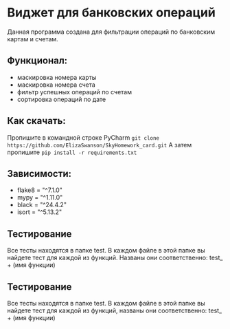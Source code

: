 # Виджет для банковских операций

Данная программа создана для фильтрации операций по банковским картам и счетам.

## Функционал:
- маскировка номера карты
- маскировка номера счета
- фильтр успешных операций по счетам
- сортировка операций по дате

## Как скачать:
Пропишите в командной строке PyCharm ```git clone https://github.com/ElizaSwanson/SkyHomework_card.git```
А затем пропишите ```pip install -r requirements.txt```

## Зависимости:
* flake8 = "^7.1.0"
* mypy = "^1.11.0"
* black = "^24.4.2"
* isort = "^5.13.2"

## Тестирование
Все тесты находятся в папке test.
В каждом файле в этой папке вы найдете тест для каждой из функций.
Названы они соответственно: test_ + (имя функции)

## Тестирование
Все тесты находятся в папке test.
В каждом файле в этой папке вы найдете тест для каждой из функций,
названы они соответственно: test_ + (имя функции)